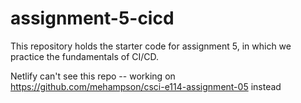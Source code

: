 # assignment-5-cicd
This repository holds the starter code for assignment 5, in which we practice the fundamentals of CI/CD.

Netlify can't see this repo -- working on https://github.com/mehampson/csci-e114-assignment-05 instead
